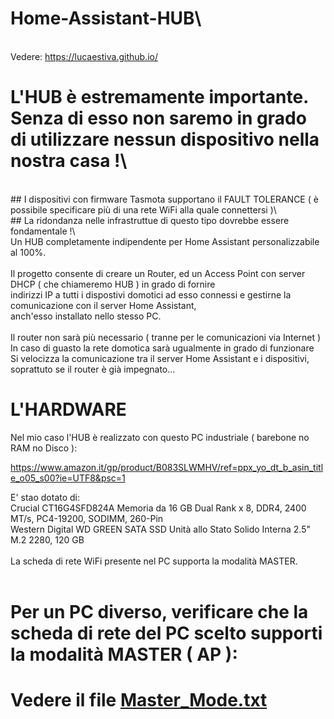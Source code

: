 # Home-Assistant-HUB\
\
Vedere: https://lucaestiva.github.io/<br />


# L'HUB è estremamente importante. Senza di esso non saremo in grado di utilizzare nessun dispositivo nella nostra casa !\
<br />
## I dispositivi con firmware Tasmota supportano il FAULT TOLERANCE ( è possibile specificare più di una rete WiFi alla quale connettersi )\
<br />
## La ridondanza nelle infrastruttue di questo tipo dovrebbe essere fondamentale !\
</br>
Un HUB completamente indipendente per Home Assistant personalizzabile al 100%.</br>
</br>
Il progetto consente di creare un Router, ed un Access Point con server DHCP ( che chiameremo HUB ) in grado di fornire</br>
indirizzi IP a tutti i dispostivi domotici ad esso connessi e gestirne la comunicazione con il server Home Assistant,</br>
anch'esso installato nello stesso PC.</br>
</br>
Il router non sarà più necessario ( tranne per le comunicazioni via Internet )<br />
In caso di guasto la rete domotica sarà ugualmente in grado di funzionare<br />
Si velocizza la comunicazione tra il server Home Assistant e i dispositivi, soprattuto se il router è già impegnato...<br />

# L'HARDWARE</br>
Nel mio caso l'HUB è realizzato con questo PC industriale ( barebone no RAM no Disco ):</br>

https://www.amazon.it/gp/product/B083SLWMHV/ref=ppx_yo_dt_b_asin_title_o05_s00?ie=UTF8&psc=1</br>

E' stao dotato di:</br>
Crucial CT16G4SFD824A Memoria da 16 GB Dual Rank x 8, DDR4, 2400 MT/s, PC4-19200, SODIMM, 260-Pin</br>
Western Digital WD GREEN SATA SSD Unità allo Stato Solido Interna 2.5" M.2 2280, 120 GB</br>
</br>
La scheda di rete WiFi presente nel PC supporta la modalità MASTER.</br>
</br>
# Per un PC diverso, verificare che la scheda di rete del PC scelto supporti la modalità MASTER ( AP ):</br>
# Vedere il file [Master_Mode.txt](Master_Mode.txt)

